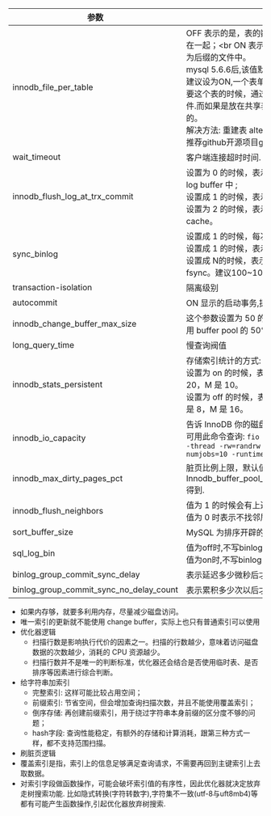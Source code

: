 

| 参数                                    | 说明                                                         |
| --------------------------------------- | ------------------------------------------------------------ |
| innodb_file_per_table                   | OFF 表示的是，表的数据放在系统共享表空间，也就是跟数据字典放在一起；<br ON 表示的是，每个 InnoDB 表数据存储在一个以 .ibd 为后缀的文件中。<br />mysql 5.6.6后,该值默认为ON.<br />建议设为ON,一个表单独存储为一个文件更容易管理，而且在你不需要这个表的时候，通过 drop table 命令，系统就会直接删除这个文件.而如果是放在共享表空间中，即使表删掉了，空间也是不会回收的。<br />解决方法: 重建表 alter table A engine=InnoDB <br />推荐github开源项目gh-ost来做online DDL. |
| wait_timeout                            | 客户端连接超时时间.                                          |
| innodb_flush_log_at_trx_commit          | 设置为 0 的时候，表示每次事务提交时都只是把 redo log 留在 redo log buffer 中 ;<br />设置成 1 的时候，表示每次事务的 redo log 都直接持久化到磁盘<br />设置为 2 的时候，表示每次事务提交时都只是把 redo log 写到 page cache。 |
| sync_binlog                             | 设置成 1 的时候，每次提交事务都只 write，不 fsync；<br />设置成 1 的时候，表示每次事务的 binlog 都持久化到磁盘<br />设置成 N的时候，表示每次提交事务都 write，但累积 N 个事务后才 fsync。建议100~1000 |
| transaction-isolation                   | 隔离级别                                                     |
| autocommit                              | ON 显示的启动事务,提交和回滚,                                |
| innodb_change_buffer_max_size           | 这个参数设置为 50 的时候，表示 change buffer 的大小最多只能占用 buffer pool 的 50%。 |
| long_query_time                         | 慢查询阀值                                                   |
| innodb_stats_persistent                 | 存储索引统计的方式:<br />设置为 on 的时候，表示统计信息会持久化存储。这时，默认的 N 是 20，M 是 10。<br />设置为 off 的时候，表示统计信息只存储在内存中。这时，默认的 N 是 8，M 是 16。 |
| innodb_io_capacity                      | 告诉 InnoDB 你的磁盘能力,建议你设置成磁盘的 IOPS.<br />可用此命令查询: `fio -filename=$filename -direct=1 -iodepth 1 -thread -rw=randrw -ioengine=psync -bs=16k -size=500M -numjobs=10 -runtime=10 -group_reporting -name=mytest` |
| innodb_max_dirty_pages_pct              | 脏页比例上限，默认值是 75%,通过Innodb_buffer_pool_pages_dirty/Innodb_buffer_pool_pages_total得到. |
| innodb_flush_neighbors                  | 值为 1 的时候会有上述的“连坐”机制，<br />值为 0 时表示不找邻居，自己刷自己的。 |
| sort_buffer_size                        | MySQL 为排序开辟的内存（sort_buffer）的大小                  |
| sql_log_bin                             | 值为off时,不写binlog<br />值为on时,不写binlog                |
| binlog_group_commit_sync_delay          | 表示延迟多少微秒后才调用 fsync;                              |
| binlog_group_commit_sync_no_delay_count | 表示累积多少次以后才调用 fsync。                             |



- 如果内存够，就要多利用内存，尽量减少磁盘访问。
- 唯一索引的更新就不能使用 change buffer，实际上也只有普通索引可以使用
- 优化器逻辑
  - 扫描行数是影响执行代价的因素之一。扫描的行数越少，意味着访问磁盘数据的次数越少，消耗的 CPU 资源越少。
  - 扫描行数并不是唯一的判断标准，优化器还会结合是否使用临时表、是否排序等因素进行综合判断。
- 给字符串加索引
  - 完整索引: 这样可能比较占用空间；
  - 前缀索引: 节省空间，但会增加查询扫描次数，并且不能使用覆盖索引；
  - 倒序存储: 再创建前缀索引，用于绕过字符串本身前缀的区分度不够的问题；
  - hash字段: 查询性能稳定，有额外的存储和计算消耗，跟第三种方式一样，都不支持范围扫描。
- 刷脏页逻辑
- 覆盖索引是指，索引上的信息足够满足查询请求，不需要再回到主键索引上去取数据。
- 对索引字段做函数操作，可能会破坏索引值的有序性，因此优化器就决定放弃走树搜索功能. 比如隐式转换(字符转数字),字符集不一致(utf-8与uft8mb4)等都有可能产生函数操作,引起优化器放弃树搜索.